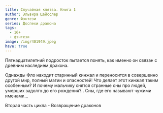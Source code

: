 ```yaml
---
title: Случайная клятва. Книга 1
author: Эльвира Цайсслер
genre: Фэнтези
series: Доспехи дракона
tags:
  - 16+
  - фэнтези
image: /img/401949.jpeg
have: true
---
```

Пятнадцатилетний подросток пытается понять, как именно он связан с древним наследием дракона.

Однажды Фло находит старинный кинжал и переносится в совершенно другой мир, полный магии и опасностей! Что делает этот кинжал таким особенным? И почему мальчику снятся странные сны про людей, умерших задолго до его рождения?.. Сны, где его называют чужими именами…



Вторая часть цикла - Возвращение драконов